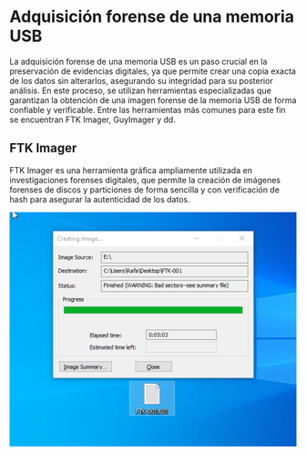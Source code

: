 # Adquisición forense de una memoria USB

La adquisición forense de una memoria USB es un paso crucial en la preservación de evidencias digitales, ya que permite crear una copia exacta de los datos sin alterarlos, asegurando su integridad para su posterior análisis. En este proceso, se utilizan herramientas especializadas que garantizan la obtención de una imagen forense de la memoria USB de forma confiable y verificable. Entre las herramientas más comunes para este fin se encuentran FTK Imager, GuyImager y dd.

## FTK Imager

FTK Imager es una herramienta gráfica ampliamente utilizada en investigaciones forenses digitales, que permite la creación de imágenes forenses de discos y particiones de forma sencilla y con verificación de hash para asegurar la autenticidad de los datos.

![FTK](img/FTK-001.png)
